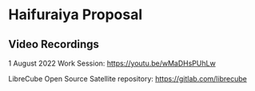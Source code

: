 # Haifuraiya Proposal

## Video Recordings

1 August 2022 Work Session: https://youtu.be/wMaDHsPUhLw

LibreCube Open Source Satellite repository: https://gitlab.com/librecube



